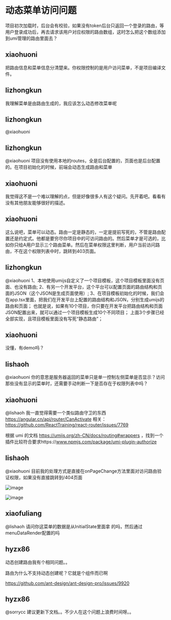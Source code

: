 # 动态菜单访问问题

项目初次加载时，后台会有校验，如果没有token后台只返回一个登录的路由，等用户登录成功后，再去请求该用户对应权限的路由数组，这时怎么把这个数组添加到umi管理的路由里面去？

## xiaohuoni

把路由信息和菜单信息分清楚来。你权限控制的是用户访问菜单，不是项目编译文件。

## lizhongkun

我理解菜单是由路由生成的，我应该怎么动态修改菜单呢

## lizhongkun

@xiaohuoni

## lizhongkun

@xiaohuoni 项目没有使用本地的routes，全是后台配置的，页面也是后台配置的。在项目初始化的时候，前端会动态生成路由和菜单

## xiaohuoni

我觉得这不是一个难以理解的点，但是好像很多人有这个疑问。先开着吧。看看有没有其他朋友能够很好的描述。

## xiaohuoni

这么说吧，菜单可以动态。路由一定是静态的，一定是提前写死的，不管是路由配置还是约定式。他都是要穷尽你项目中的可访问路由的。然后菜单才是可选的，比如你只给A用户显示三个路由菜单。然后在菜单权限这里判断，用户当前访问路由，不在这个权限列表中时，跳转到403页面。

## lizhongkun

@xiaohuoni
1、本地使用umijs自定义了一个项目模板，这个项目模板里面没有页面、也没有路由;
2、有另一个开发平台，这个平台可以配置页面的路由结构和页面的JSON（这个JSON是生成页面使用）;
3、在项目模板初始化的时候，我们会在app.tsx里面，把我们在开发平台上配置的路由结构和JSON，分别生成umijs的路由和页面；
也就是说，如果有10个项目，你只要在开发平台把路由结构和页面JSON配置出来，就可以通过一个项目模板生成10个不同项目；
上面3个步骤已经全部实现，且项目模板里面没有写死“静态路由”；

## xiaohuoni

没懂，有demo吗？

## lishaoh

@xiaohuoni 你的意思是服务器返回的菜单只是单一控制左侧菜单是否显示？访问那些没有显示的菜单时，还需要手动判断一下是否存在于权限列表中吗？

## xiaohuoni

@lishaoh 我一直觉得需要一个类似路由守卫的东西 https://angular.cn/api/router/CanActivate
相关：https://github.com/ReactTraining/react-router/issues/7769

根据 umi 的文档 https://umijs.org/zh-CN/docs/routing#wrappers ，找到一个插件比较符合要求https://www.npmjs.com/package/umi-plugin-authorize

## lishaoh

@xiaohuoni 目前我的处理方式是直接在onPageChange方法里面对访问路由验证权限，如果没有直接跳转到/404页面

![image](https://user-images.githubusercontent.com/20917295/116496000-a59e1300-a8d6-11eb-8e31-ba58f06362e3.png)

![image](https://user-images.githubusercontent.com/20917295/116496023-b2226b80-a8d6-11eb-8b29-467e3c243ca9.png)

## xiaofuliang

@lishaoh 请问你这菜单的数据是从InitialState里面拿 的吗，然后通过menuDataRender配置的吗

## hyzx86

动态创建路由我有个相同问题。。

路由为什么不支持动态创建呢？它就是个组件而已啊

https://github.com/ant-design/ant-design-pro/issues/9920

## hyzx86

@sorrycc 建议更新下文档。。不少人在这个问题上浪费时间呀。。
